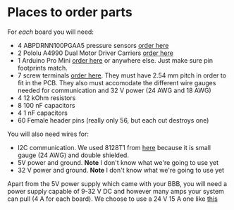 # Places to order parts

For *each* board you will need:

* 4 ABPDRNN100PGAA5 pressure sensors [order here](https://www.mouser.com/ProductDetail/Honeywell/ABPDRNN100PGAA5?qs=sGAEpiMZZMvhQj7WZhFIAD2P7qVC0dZ7tI11ZYAVyGqQk%2FMhVJdgGw%3D%3D)
* 2 Pololu A4990 Dual Motor Driver Carriers [order here](https://www.pololu.com/product/2137/)
* 1 Arduino Pro Mini [order here](https://www.sparkfun.com/products/11113) or anywhere else. Just make sure pin footprints match.
* 7 screw terminals [order here](https://www.amazon.com/Simpo-Terminal-Optional-300v10a-Drawing/dp/B018ORUVTU/ref=sr_1_4?dchild=1&keywords=2.54%2Bmm%2Bscrew%2Bterminal&qid=1587763307&s=industrial&sr=1-4&th=1). They must have 2.54 mm pitch in order to fit in the PCB. They also must accomodate the different wire gauges needed for communication and 32 V power (24 AWG and 18 AWG)
* 4 12 kOhm resistors
* 8 100 nF capacitors
* 4 1 nF capacitors
* 60 Female header pins (really only 56, but each cut destroys one)


You will also need wires for:

* I2C communication. We used 8128T1 from [here](https://www.mcmaster.com/shielded-wire) because it is small gauge (24 AWG) and double shielded.
* 5V power and ground. **Note** I don't know what we're going to use yet
* 32 V power and ground. **Note** I don't know what we're going to use yet

Apart from the 5V power supply which came with your BBB, you will need a power supply capable of 9-32 V DC and however many amps your system can pull (4 A for each board). We choose to use a 24 V 15 A one like [this](https://www.amazon.com/AVAWO-Switching-Transformer-Regulated-Computer/dp/B0146IAXYO/ref=sr_1_3?dchild=1&keywords=24+volt+power+supply&qid=1587765261&sr=8-3)
